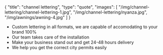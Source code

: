 {
  "title":  "channel lettering",
  "type": "quote",
  "images": [
    "/img/channel-lettering/channel-lettering-1.jpg",
    "/img/channel-lettering/nyanza.jpg",
    "/img/awnings/awning-4.jpg"
  ]
}

* Custom lettering in all formats, we are capable of accomodating to your brand 100%
* Our team takes care of the installation
* Make your business stand out and get 24-48 hours delivery
* We help you get the correct city permits easily
